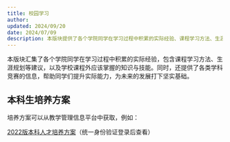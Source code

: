 ```yaml
---
title: 校园学习
author: 
updated: 2024/09/20
date: 2024/07/09
description: 本版块提供了各个学院同学在学习过程中积累的实际经验、课程学习方法、生涯规划建议，以及各类学科竞赛的信息，帮助同学们提升实际能力。
---
```


本版块汇集了各个学院同学在学习过程中积累的实际经验，包含课程学习方法、生涯规划等建议，以及学校课程外应该掌握的知识与技能。同时，还提供了各类学科竞赛的信息，帮助同学们提升实际能力，为未来的发展打下坚实基础。

## 本科生培养方案

培养方案可以从教学管理信息平台中获取，例如：

[2022版本科人才培养方案](https://jwxt.scnu.edu.cn/xtgl/xwck_ckXw.html?xwbh=0AA518336AA8324FE0630C00F80AE6B6&doType=save)（统一身份验证登录后查看）

